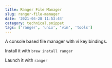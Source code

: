 ```yaml
---
title: Ranger File Manager
slug: ranger-file-manager
date: '2021-04-28 11:53:44'
category: technical.snippet
tags: ['ranger', 'unix', 'vim', 'tools']
---
```


A console based file manager with vi key bindings.

Install it with `brew install ranger`

Launch it with `ranger`
